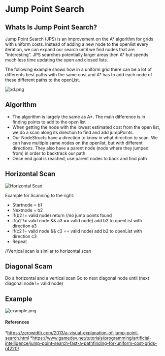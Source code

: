 # Jump Point Search #

## Whats Is Jump Point Search? ##
Jump Point Search (JPS) is an improvement on the A* algorithm for grids with uniform costs.
Instead of adding a new node to the openlist every iteration, we can expand our search until we find nodes that are "interesting".
JPS searches potentially larger areas then A* but spends much less time updating the open and closed lists.

The following example shows how in a uniform grid there can be a lot of differents best paths with the same cost and A* has to add each node of these different paths to the  openList.

![xd.png](https://user-images.githubusercontent.com/36840551/104440916-402a4e80-5593-11eb-8593-2a7bf8fd80c6.png)

## Algorithm ##
* The algorithm is largely the same as A*. The main difference is in finding points to add to the open list
* When getting the node with the lowest estimated cost from the open list, we do a scan along its direction to find and add jumpPoints.
* Our NodeStructs have a direction to know in what direction to scan. We can have multiple same nodes on the openlist, but with different directions. They also have a parent node (node where they jumped from) in order to backtrack our path
* Once end goal is reached, use parent nodes to back and find path
  
  
## Horizontal Scan

![Horizontal Scan](https://user-images.githubusercontent.com/36840551/104443228-70272100-5596-11eb-9995-988bd779f33e.png)

Example for Scanning to the right:
* Startnode = b1
* Nextnode = b2
* if(b2 != valid node) return //no jump points found
* if(a2 != valid node && a3 == valid node) add b2 to openList with direction a3
* if(c2 != valid node && c3 == valid node) add b2 to openList with direction c3
* Repeat

//Vertical scan is similar to horizontal scan

## Diagonal Scam

Do a horizontal and a vertical scan
Go to next diagonal node until (next diagonal node != valid node)

## Example
![example.png](https://user-images.githubusercontent.com/36840551/104445307-415e7a00-5599-11eb-9c6c-0cc5a39e5f91.png)


#### References
*https://zerowidth.com/2013/a-visual-explanation-of-jump-point-search.html
*https://www.gamedev.net/tutorials/programming/artificial-intelligence/jump-point-search-fast-a-pathfinding-for-uniform-cost-grids-r4220/
